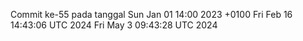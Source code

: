 Commit ke-55 pada tanggal Sun Jan 01 14:00 2023 +0100
Fri Feb 16 14:43:06 UTC 2024
Fri May  3 09:43:28 UTC 2024
